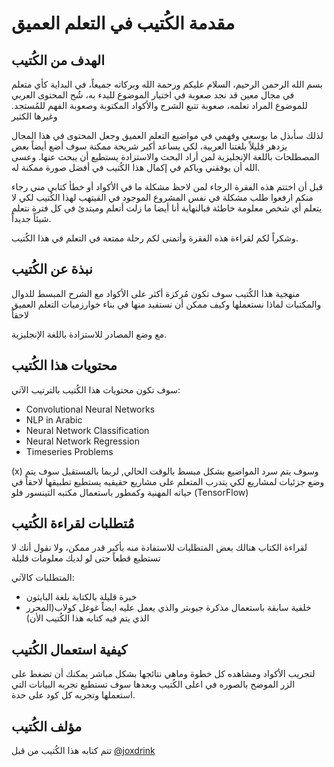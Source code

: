 # مقدمة الكُتيب في التعلم العميق
## الهدف من الكُتيب
بسم الله الرحمن الرحيم، السلام عليكم ورحمة الله وبركاته جميعاً،
في البداية كأي متعلم في مجال معين قد نجد صعوبة في اختيار الموضوع للبدء به، شُح المحتوى العربي للموضوع المراد تعلمه، صعوبة تتبع الشرح والأكواد المكتوبة وصعوبة الفهم للمُستجد. وغيرها الكثير

لذلك سأبذل ما بوسعي وفهمي في مواضيع التعلم العميق وجعل المحتوى في هذا المجال يزدهر قليلاً بلغتنا العربية، لكي يساعد أكبر شريحة ممكنة سوف أضع أيضاً بعض المصطلحات باللغة الإنجليزية لمن أراد البحث والاستزادة يستطيع أن يبحث عنها. وعسى الله أن يوفقني وياكم في إكمال هذا الكُتيب في أفضل صورة ممكنة له.

قبل أن اختتم هذه الفقرة الرجاء لمن لاحظ مشكلة ما في الأكواد أو خطأ كتابي مني رجاء منكم ارفعوا طلب مشكلة في نفس المشروع الموجود في القيتهب لهذا الكُتيب لكي لا يتعلم أي شخص معلومة خاطئة فبالنهاية أنا أيضا ما زلت أتعلم ومبتدئ في كل فترة نتعلم شيئاً جديداً.

وشكراً لكم لقراءة هذه الفقرة وأتمنى لكم رحلة ممتعة في التعلم في هذا الكُتيب.


## نبذة عن الكُتيب
منهجية هذا الكُتيب سوف تكون مُركزة أكثر على الأكواد مع الشرح المبسط للدوال والمكتبات لماذا نستعملها وكيف ممكن أن نستفيد منها في بناء خوارزميات التعلم العميق لاحقاً

مع وضع المصادر للاستزادة باللغة الإنجليزية.


## محتويات هذا الكُتيب
سوف تكون محتويات هذا الكُتيب بالترتيب الآتي:
- Convolutional Neural Networks
- NLP in Arabic
- Neural Network Classification
- Neural Network Regression
- Timeseries Problems

(x)
وسوف يتم سرد المواضيع بشكل مبسط بالوقت الحالي, لربما بالمستقبل سوف يتم وضع جزئيات لمشاريع لكي يتدرب المتعلم على مشاريع حقيقيه يستطيع تطبيقها لاحقاً في حياته المهنية وكمطور باستعمال مكتبه التينسور فلو (TensorFlow)



## مُتطلبات لقراءة الكُتيب
لقراءة الكتاب هنالك بعض المتطلبات للاستفادة منه بأكبر قدر ممكن، ولا نقول أنك لا تستطيع قطعاً حتى لو لديك معلومات قليلة

المتطلبات كالآتي:
- خبرة قليلة بالكتابة بلغة البايثون
- خلفية سابقة باستعمال مذكرة جيوبتر والذي يعمل عليه ايضاً غوغل كولاب(المحرر الذي يتم فيه كتابه هذا الكُتيب الأن)

## كيفية استعمال الكُتيب
لتجريب الأكواد ومشاهده كل خطوة وماهي نتائجها بشكل مباشر يمكنك أن تضغط على الزر الموضح بالصوره في اعلى الكُتيب وبعدها سوف تستطيع تجربه البيانات التي استعملها وتجربه كل كود على حدة.



## مؤلف الكُتيب
تتم كتابه هذا الكُتيب من قبل [@joxdrink](https://twitter.com/Joxdrink)
